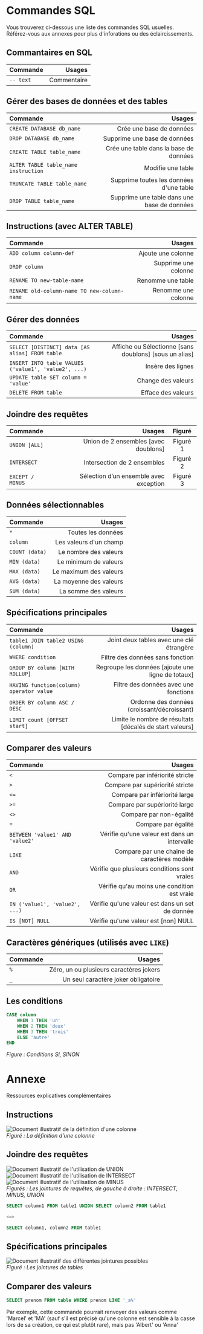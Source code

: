 # Commandes SQL

Vous trouverez ci-dessous une liste des commandes SQL usuelles.
Référez-vous aux annexes pour plus d'inforations ou des éclaircissements.


## Commantaires en SQL

| Commande   |       Usages |
| :--------- | -----------: |
| `-- text`  |  Commentaire |


## Gérer des bases de données et des tables

| Commande                              |                                       Usages |
| :------------------------------------ | -------------------------------------------: |
| `CREATE DATABASE db_name`             |                     Crée une base de données |
| `DROP DATABASE db_name`               |                 Supprime une base de données |
| `CREATE TABLE table_name`             |       Crée une table dans la base de données |
| `ALTER TABLE table_name instruction`  |                            Modifie une table |
| `TRUNCATE TABLE table_name`           |      Supprime toutes les données d'une table |
| `DROP TABLE table_name`               |  Supprime une table dans une base de données |


## Instructions (avec ALTER TABLE)

| Commande                                      |                Usages |
| :-------------------------------------------- | --------------------: |
| `ADD column column-def`                       |    Ajoute une colonne |
| `DROP column`                                 |  Supprime une colonne |
| `RENAME TO new-table-name`                    |     Renomme une table |
| `RENAME old-column-name TO new-column-name`   |   Renomme une colonne |


## Gérer des données

| Commande                                              |                                                  Usages |
| :---------------------------------------------------- | ------------------------------------------------------: |
| `SELECT [DISTINCT] data [AS alias] FROM table`        |  Affiche ou Sélectionne [sans doublons] [sous un alias] |
| `INSERT INTO table VALUES ('value1', 'value2', ...)`  |                                       Insère des lignes |
| `UPDATE table SET column = 'value'`                   |                                      Change des valeurs |
| `DELETE FROM table`                                   |                                      Efface des valeurs |


## Joindre des requêtes

| Commande          |                                  Usages |  Figuré  |
| :---------------- | --------------------------------------: | :------: |
| `UNION [ALL]`     |    Union de 2 ensembles [avec doublons] | Figuré 1 |
| `INTERSECT`       |             Intersection de 2 ensembles | Figuré 2 |
| `EXCEPT / MINUS`  |  Sélection d’un ensemble avec exception | Figuré 3 |


## Données sélectionnables

| Commande       |                  Usages |
| :------------- | ----------------------: |
| `*`            |      Toutes les données |
| `column`       |  Les valeurs d'un champ |
| `COUNT (data)` |   Le nombre des valeurs |
| `MIN (data)`   |   Le minimum de valeurs |
| `MAX (data)`   |  Le maximum des valeurs |
| `AVG (data)`   |  La moyenne des valeurs |
| `SUM (data)`   |    La somme des valeurs |


## Spécifications principales

| Commande                                  |                                                    Usages |
| :---------------------------------------- | --------------------------------------------------------: |
| `table1 JOIN table2 USING (column)`       |                  Joint deux tables avec une clé étrangère |
| `WHERE condition`                         |                          Filtre des données sans fonction |
| `GROUP BY column [WITH ROLLUP]`           |         Regroupe les données [ajoute une ligne de totaux] |
| `HAVING function(column) operator value`  |                     Filtre des données avec une fonctions |
| `ORDER BY column ASC / DESC`              |               Ordonne des données (croissant/décroissant) |
| `LIMIT count [OFFSET start]`              |  Limite le nombre de résultats [décalés de start valeurs] |


## Comparer des valeurs

| Commande                         |                                           Usages |
| :------------------------------- | -----------------------------------------------: |
| `<`                              |                  Compare par infériorité stricte |
| `>`                              |                  Compare par supériorité stricte |
| `<=`                             |                    Compare par infériorité large |
| `>=`                             |                    Compare par supériorité large |
| `<>`                             |                          Compare par non-égalité |
| `=`                              |                              Compare par égalité |
| `BETWEEN 'value1' AND 'value2'`  |     Vérifie qu'une valeur est dans un intervalle |
| `LIKE`                           |      Compare par une chaîne de caractères modèle |
| `AND`                            |     Vérifie que plusieurs conditions sont vraies |
| `OR`                             |      Vérifie qu'au moins une condition est vraie |
| `IN ('value1', 'value2', ...)`   |  Vérifie qu'une valeur est dans un set de donnée |
| `IS [NOT] NULL`                  |             Vérifie qu'une valeur est [non] NULL |


## Caractères génériques (utilisés avec `LIKE`)

| Commande  |                                   Usages |
| :-------- | ---------------------------------------: |
| `%`       |  Zéro, un ou plusieurs caractères jokers |
| `_`       |      Un seul caractère joker obligatoire |


## Les conditions

```sql
CASE column
    WHEN 1 THEN 'un'
    WHEN 2 THEN 'deux'
    WHEN 3 THEN 'trois'
    ELSE 'autre' 
END
``` 
*Figure : Conditions SI, SINON*


# Annexe

Ressources explicatives complémentaires


## Instructions

![Document illustratif de la définition d'une colonne](./resources/column-def.png)  
*Figuré : La définition d'une colonne*


## Joindre des requêtes

![Document illustratif de l'utilisation de UNION](./resources/sql-ensemble-intersect-300.png)
![Document illustratif de l'utilisation de INTERSECT](./resources/sql-ensemble-minus-300.png)
![Document illustratif de l'utilisation de MINUS](./resources/sql-ensemble-union-300.png)  
*Figurés : Les jointures de requêtes, de gauche à droite : INTERSECT, MINUS, UNION*

```sql
SELECT column1 FROM table1 UNION SELECT column2 FROM table1

<=>

SELECT column1, column2 FROM table1
```


## Spécifications principales

![Document illustratif des différentes jointures possibles](./resources/SQL_Joins.png)  
*Figuré : Les jointures de tables*


## Comparer des valeurs

```SQL
SELECT prenom FROM table WHERE prenom LIKE '_a%'
```

Par exemple, cette commande pourrait renvoyer des valeurs comme 'Marcel' et 'MA' 
(sauf s'il est précisé qu'une colonne est sensible à la casse lors de sa création, ce qui est plutôt rare), 
mais pas 'Albert' ou 'Anna'
